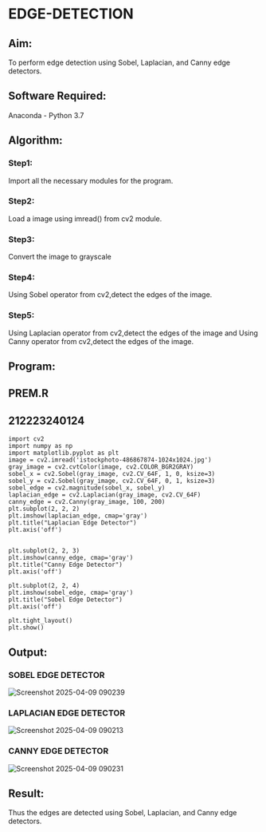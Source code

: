 # EDGE-DETECTION
## Aim:
To perform edge detection using Sobel, Laplacian, and Canny edge detectors.

## Software Required:
Anaconda - Python 3.7

## Algorithm:
### Step1:
Import all the necessary modules for the program.

### Step2:
Load a image using imread() from cv2 module.

### Step3:
Convert the image to grayscale

### Step4:
Using Sobel operator from cv2,detect the edges of the image.

### Step5:

Using Laplacian operator from cv2,detect the edges of the image and Using Canny operator from cv2,detect the edges of the image.
## Program:
## PREM.R
## 212223240124
```
import cv2
import numpy as np
import matplotlib.pyplot as plt
image = cv2.imread('istockphoto-486867874-1024x1024.jpg')
gray_image = cv2.cvtColor(image, cv2.COLOR_BGR2GRAY)
sobel_x = cv2.Sobel(gray_image, cv2.CV_64F, 1, 0, ksize=3)  
sobel_y = cv2.Sobel(gray_image, cv2.CV_64F, 0, 1, ksize=3)  
sobel_edge = cv2.magnitude(sobel_x, sobel_y)
laplacian_edge = cv2.Laplacian(gray_image, cv2.CV_64F)
canny_edge = cv2.Canny(gray_image, 100, 200)
plt.subplot(2, 2, 2)
plt.imshow(laplacian_edge, cmap='gray')
plt.title("Laplacian Edge Detector")
plt.axis('off')


plt.subplot(2, 2, 3)
plt.imshow(canny_edge, cmap='gray')
plt.title("Canny Edge Detector")
plt.axis('off')

plt.subplot(2, 2, 4)
plt.imshow(sobel_edge, cmap='gray')
plt.title("Sobel Edge Detector")
plt.axis('off')

plt.tight_layout()
plt.show()
```

## Output:
### SOBEL EDGE DETECTOR

![Screenshot 2025-04-09 090239](https://github.com/user-attachments/assets/33d2e07f-0c3a-4d52-a89d-3dd387c78a35)


### LAPLACIAN EDGE DETECTOR

![Screenshot 2025-04-09 090213](https://github.com/user-attachments/assets/22e91290-35e0-4fd7-a8b2-91613a671fd8)


### CANNY EDGE DETECTOR
![Screenshot 2025-04-09 090231](https://github.com/user-attachments/assets/3889fa55-7486-413e-ad93-2618647b8e5b)


## Result:
Thus the edges are detected using Sobel, Laplacian, and Canny edge detectors.
